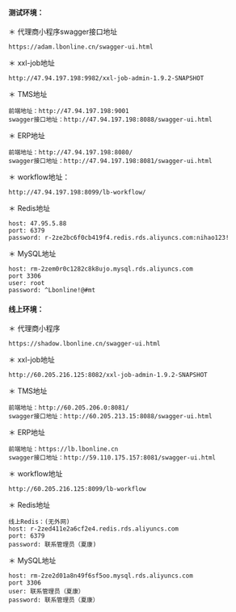 #### **测试环境：**

＊ 代理商小程序swagger接口地址

```
https://adam.lbonline.cn/swagger-ui.html
```

＊ xxl-job地址

```
http://47.94.197.198:9982/xxl-job-admin-1.9.2-SNAPSHOT
```

＊ TMS地址

```
前端地址：http://47.94.197.198:9001
swagger接口地址：http://47.94.197.198:8088/swagger-ui.html
```

＊ ERP地址

```
前端地址：http://47.94.197.198:8080/
swagger接口地址：http://47.94.197.198:8081/swagger-ui.html
```

＊ workflow地址：

```
http://47.94.197.198:8099/lb-workflow/
```

＊ Redis地址

```
host: 47.95.5.88
port: 6379
password: r-2ze2bc6f0cb419f4.redis.rds.aliyuncs.com:nihao123!
```

＊ MySQL地址

```
host: rm-2zem0r0c1282c8k8ujo.mysql.rds.aliyuncs.com
port 3306
user: root
password: ^Lbonline!@#mt
```

#### **线上环境：**

＊ 代理商小程序

```
https://shadow.lbonline.cn/swagger-ui.html
```

＊ xxl-job地址

```
http://60.205.216.125:8082/xxl-job-admin-1.9.2-SNAPSHOT
```

＊ TMS地址

```
前端地址：http://60.205.206.0:8081/
swagger接口地址：http://60.205.213.15:8088/swagger-ui.html
```

＊ ERP地址

```
前端地址：https://lb.lbonline.cn
swagger接口地址：http://59.110.175.157:8081/swagger-ui.html
```

＊ workflow地址

```
http://60.205.216.125:8099/lb-workflow
```

＊ Redis地址

```
线上Redis：(无外网)
host: r-2zed411e2a6cf2e4.redis.rds.aliyuncs.com
port: 6379
password: 联系管理员（夏康)
```

＊ MySQL地址

```
host: rm-2ze2d01a8n49f6sf5oo.mysql.rds.aliyuncs.com
port 3306
user: 联系管理员（夏康）
password: 联系管理员（夏康）
```



